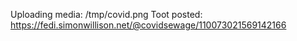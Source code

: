 Uploading media: /tmp/covid.png
Toot posted: https://fedi.simonwillison.net/@covidsewage/110073021569142166
